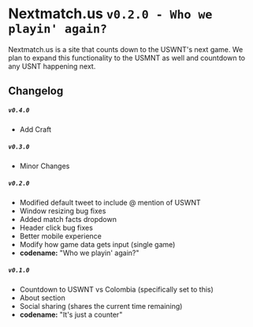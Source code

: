 # Nextmatch.us `v0.2.0 - Who we playin' again?`

Nextmatch.us is a site that counts down to the USWNT's next game. We plan to expand this functionality to the USMNT as well and countdown to any USNT happening next.

## Changelog

##### `v0.4.0`
- Add Craft

##### `v0.3.0`
- Minor Changes

##### `v0.2.0`
- Modified default tweet to include @ mention of USWNT
- Window resizing bug fixes
- Added match facts dropdown
- Header click bug fixes
- Better mobile experience
- Modify how game data gets input (single game)
- **codename:** "Who we playin' again?"

##### `v0.1.0`

- Countdown to USWNT vs Colombia (specifically set to this)
- About section
- Social sharing (shares the current time remaining)
- **codename:** "It's just a counter"